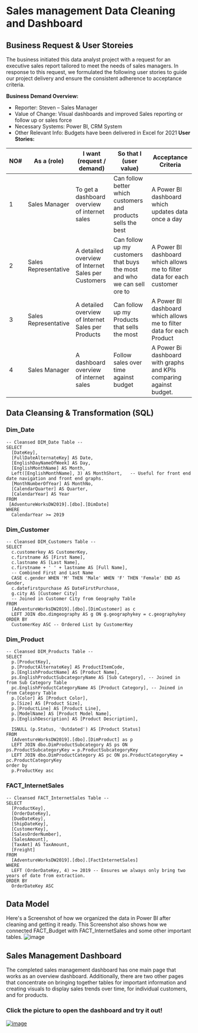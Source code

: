 # Sales management Data Cleaning and Dashboard

## Business Request & User Storeies
The business initiated this data analyst project with a request for an executive sales report tailored to meet the needs of sales managers. In response to this request, we formulated the 
following user stories to guide our project delivery and ensure the consistent adherence to acceptance criteria.

__Business Demand Overview:__
-	Reporter: Steven – Sales Manager
-	Value of Change: Visual dashboards and improved Sales reporting or follow up or sales force
-	Necessary Systems: Power BI, CRM System
-	Other Relevant Info: Budgets have been delivered in Excel for 2021
__User Stories:__

| NO# | As a (role) | I want (request / demand)  | So that I (user value) | Acceptance Criteria |
| -------- | -------- | -------- | -------- | -------- |
| 1 | Sales Manager | To get a dashboard overview of internet sales | Can follow better which customers and products sells the best | A Power BI dashboard which updates data once a day |
| 2 | Sales Representative | A detailed overview of Internet Sales per Customers | Can follow up my customers that buys the most and who we can sell ore to| A Power BI dashboard which allows me to filter data for each customer |
| 3 | Sales Representative | A detailed overview of Internet Sales per Products | Can follow up my Products that sells the most | A Power BI dashboard which allows me to filter data for each Product |
| 4 | Sales Manager | A dashboard overview of internet sales | Follow sales over time against budget | A Power Bi dashboard with graphs and KPIs comparing against budget. |

## Data Cleansing & Transformation (SQL)

### Dim_Date
```
-- Cleansed DIM_Date Table --
SELECT 
  [DateKey], 
  [FullDateAlternateKey] AS Date,  
  [EnglishDayNameOfWeek] AS Day, 
  [EnglishMonthName] AS Month, 
  Left([EnglishMonthName], 3) AS MonthShort,   -- Useful for front end date navigation and front end graphs.
  [MonthNumberOfYear] AS MonthNo, 
  [CalendarQuarter] AS Quarter, 
  [CalendarYear] AS Year 
FROM 
 [AdventureWorksDW2019].[dbo].[DimDate]
WHERE 
  CalendarYear >= 2019

```
### Dim_Customer
```
-- Cleansed DIM_Customers Table --
SELECT 
  c.customerkey AS CustomerKey, 
  c.firstname AS [First Name], 
  c.lastname AS [Last Name], 
  c.firstname + ' ' + lastname AS [Full Name], 
  -- Combined First and Last Name
  CASE c.gender WHEN 'M' THEN 'Male' WHEN 'F' THEN 'Female' END AS Gender,
  c.datefirstpurchase AS DateFirstPurchase, 
  g.city AS [Customer City] 
  -- Joined in Customer City from Geography Table
FROM 
  [AdventureWorksDW2019].[dbo].[DimCustomer] as c
  LEFT JOIN dbo.dimgeography AS g ON g.geographykey = c.geographykey 
ORDER BY 
  CustomerKey ASC -- Ordered List by CustomerKey

```

### Dim_Product
```
-- Cleansed DIM_Products Table --
SELECT 
  p.[ProductKey], 
  p.[ProductAlternateKey] AS ProductItemCode, 
  p.[EnglishProductName] AS [Product Name], 
  ps.EnglishProductSubcategoryName AS [Sub Category], -- Joined in from Sub Category Table
  pc.EnglishProductCategoryName AS [Product Category], -- Joined in from Category Table
  p.[Color] AS [Product Color], 
  p.[Size] AS [Product Size], 
  p.[ProductLine] AS [Product Line], 
  p.[ModelName] AS [Product Model Name], 
  p.[EnglishDescription] AS [Product Description], 

  ISNULL (p.Status, 'Outdated') AS [Product Status] 
FROM 
  [AdventureWorksDW2019].[dbo].[DimProduct] as p
  LEFT JOIN dbo.DimProductSubcategory AS ps ON ps.ProductSubcategoryKey = p.ProductSubcategoryKey 
  LEFT JOIN dbo.DimProductCategory AS pc ON ps.ProductCategoryKey = pc.ProductCategoryKey 
order by 
  p.ProductKey asc

```

### FACT_InternetSales
```
-- Cleansed FACT_InternetSales Table --
SELECT 
  [ProductKey], 
  [OrderDateKey], 
  [DueDateKey], 
  [ShipDateKey], 
  [CustomerKey], 
  [SalesOrderNumber],  
  [SalesAmount],  
  [TaxAmt] AS TaxAmount,
  [Freight]
FROM 
  [AdventureWorksDW2019].[dbo].[FactInternetSales]
WHERE 
  LEFT (OrderDateKey, 4) >= 2019 -- Ensures we always only bring two years of date from extraction.
ORDER BY
  OrderDateKey ASC

```

## Data Model
Here's a Screenshot of how we organized the data in Power BI after cleaning and getting it ready. This Screenshot also shows how we connected FACT_Budget with FACT_InternetSales and some other important tables.
![image](https://github.com/RawanHamza/Sales_Management/assets/62294577/9f463087-f820-4036-bdfa-94486c98cdf8)

## Sales Management Dashboard
The completed sales management dashboard has one main page that works as an overview dashboard. Additionally, there are two other pages that concentrate on bringing together tables for important information and creating visuals to display sales trends over time, for individual customers, and for products.

### Click the picture to open the dashboard and try it out!
[![image](https://github.com/RawanHamza/Sales_Management/assets/62294577/08c6c0f0-93ee-43be-973e-d7754c59f169)](https://www.novypro.com/project/sales-management-3)
